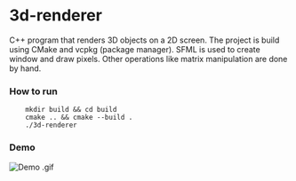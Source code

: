 # 3d-renderer
C++ program that renders 3D objects on a 2D screen. The project is build using CMake and vcpkg (package manager).
SFML is used to create window and draw pixels. Other operations like matrix manipulation are done by hand.

### How to run
```
    mkdir build && cd build
    cmake .. && cmake --build .
    ./3d-renderer
```

### Demo

![Demo .gif](https://media.giphy.com/media/v1.Y2lkPTc5MGI3NjExc2hlOXc0N2o5anlkMno4OXRsNjZuODJlMm9uOGd1MzUzY2dyMmxmcyZlcD12MV9pbnRlcm5hbF9naWZfYnlfaWQmY3Q9Zw/4gD7kpY1NPt82y96j4/giphy.gif)
